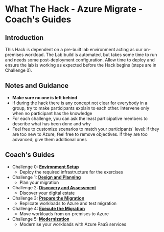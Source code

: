 # What The Hack - Azure Migrate - Coach's Guides

## Introduction

This Hack is dependent on a pre-built lab environment acting as our on-premises workload. The Lab build is automated, but takes some time to run and needs some post-deployment configuration. Allow time to deploy and ensure the lab is working as expected before the Hack begins (steps are in Challenge 0). 

## Notes and Guidance

- **Make sure no one is left behind**
- If during the hack there is any concept not clear for everybody in a group, try to make participants explain to each other. Intervene only when no participant has the knowledge
- For each challenge, you can ask the least participative members to describe what has been done and why
- Feel free to customize scenarios to match your participants' level: if they are too new to Azure, feel free to remove objectives. If they are too advanced, give them additional ones


## Coach's Guides

- Challenge 0: **[Environment Setup](00-lab_setup.md)**
    - Deploy the required infrastructure for the exercises
- Challenge 1: **[Design and Planning](01-design.md)**
    - Plan your migration
- Challenge 2: **[Discovery and Assessment](02-discovery.md)**
    - Discover your digital estate
- Challenge 3: **[Prepare the Migration](03-prepare.md)**
    - Replicate workloads to Azure and test migration
- Challenge 4: **[Execute the Migration](04-migrate.md)**
    - Move workloads from on-premises to Azure
- Challenge 5: **[Modernization](05-modernise.md)**
    - Modernise your workloads with Azure PaaS services
